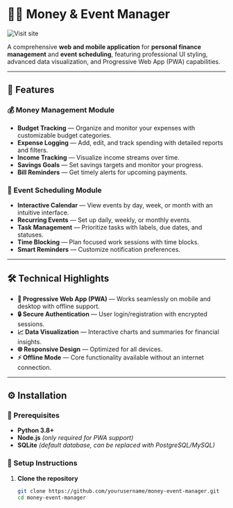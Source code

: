 # 💼📆 Money & Event Manager

![Visit site ](https://personal-management-1gsm.onrender.com)

A comprehensive **web and mobile application** for **personal finance management** and **event scheduling**, featuring professional UI styling, advanced data visualization, and Progressive Web App (PWA) capabilities.

---

## 🚀 Features

### 💰 Money Management Module
- **Budget Tracking** — Organize and monitor your expenses with customizable budget categories.
- **Expense Logging** — Add, edit, and track spending with detailed reports and filters.
- **Income Tracking** — Visualize income streams over time.
- **Savings Goals** — Set savings targets and monitor your progress.
- **Bill Reminders** — Get timely alerts for upcoming payments.

### 📅 Event Scheduling Module
- **Interactive Calendar** — View events by day, week, or month with an intuitive interface.
- **Recurring Events** — Set up daily, weekly, or monthly events.
- **Task Management** — Prioritize tasks with labels, due dates, and statuses.
- **Time Blocking** — Plan focused work sessions with time blocks.
- **Smart Reminders** — Customize notification preferences.

---

## 🛠️ Technical Highlights

- **📱 Progressive Web App (PWA)** — Works seamlessly on mobile and desktop with offline support.
- **🔒 Secure Authentication** — User login/registration with encrypted sessions.
- **📈 Data Visualization** — Interactive charts and summaries for financial insights.
- **🌐 Responsive Design** — Optimized for all devices.
- **⚡ Offline Mode** — Core functionality available without an internet connection.

---

## ⚙️ Installation

### 📌 Prerequisites
- **Python 3.8+**
- **Node.js** *(only required for PWA support)*
- **SQLite** *(default database, can be replaced with PostgreSQL/MySQL)*

### 🧩 Setup Instructions
1. **Clone the repository**
   ```bash
   git clone https://github.com/yourusername/money-event-manager.git
   cd money-event-manager
